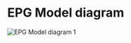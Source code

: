 # EPG Model diagram

![EPG Model diagram 1](http://dl.dropbox.com/u/6983841/github/images/epg-model.001-002.png)